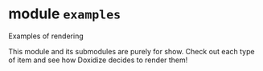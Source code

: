 # module `examples`

Examples of rendering

This module and its submodules are purely for show. Check out each type of
item and see how Doxidize decides to render them!